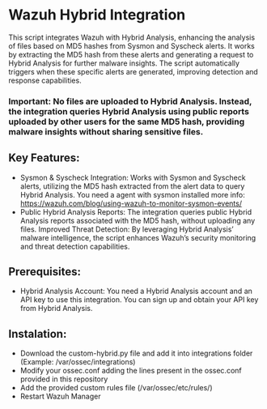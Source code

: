 # Wazuh Hybrid Integration

This script integrates Wazuh with Hybrid Analysis, enhancing the analysis of files based on MD5 hashes from Sysmon and Syscheck alerts. It works by extracting the MD5 hash from these alerts and generating a request to Hybrid Analysis for further malware insights. The script automatically triggers when these specific alerts are generated, improving detection and response capabilities.

### Important: No files are uploaded to Hybrid Analysis. Instead, the integration queries Hybrid Analysis using public reports uploaded by other users for the same MD5 hash, providing malware insights without sharing sensitive files.

## Key Features:
* Sysmon & Syscheck Integration: Works with Sysmon and Syscheck alerts, utilizing the MD5 hash extracted from the alert data to query Hybrid Analysis. You need a agent with sysmon installed more info: https://wazuh.com/blog/using-wazuh-to-monitor-sysmon-events/
* Public Hybrid Analysis Reports: The integration queries public Hybrid Analysis reports associated with the MD5 hash, without uploading any files.
Improved Threat Detection: By leveraging Hybrid Analysis’ malware intelligence, the script enhances Wazuh’s security monitoring and threat detection capabilities.

## Prerequisites:
* Hybrid Analysis Account: You need a Hybrid Analysis account and an API key to use this integration. You can sign up and obtain your API key from Hybrid Analysis.

## Instalation:
* Download the custom-hybrid.py file and add it into integrations folder (Example: /var/ossec/integrations)
* Modify your ossec.conf adding the lines present in the ossec.conf provided in this repository
* Add the provided custom rules file (/var/ossec/etc/rules/)
* Restart Wazuh Manager
